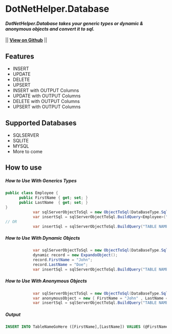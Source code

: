 # DotNetHelper.Database

#### *DotNetHelper.Database takes your generic types or dynamic & anonymous objects and convert it to sql.* 

|| [**View on Github**][Github] || 


## Features
+ INSERT
+ UPDATE
+ DELETE
+ UPSERT
+ INSERT with OUTPUT Columns
+ UPDATE with OUTPUT Columns
+ DELETE with OUTPUT Columns
+ UPSERT with OUTPUT Columns

## Supported Databases
+ SQLSERVER
+ SQLITE
+ MYSQL
+ More to come


## How to use
##### How to Use With Generics Types
```csharp
public class Employee {
      public FirstName { get; set; }
      public LastName  { get; set; }
}
            var sqlServerObjectToSql = new ObjectToSql(DataBaseType.SqlServer);
            var insertSql = sqlServerObjectToSql.BuildQuery<Employee>("TABLE NAME OR DEFAULT TO TYPE NAME", ActionType.Insert);
// OR 
            var insertSql = sqlServerObjectToSql.BuildQuery("TABLE NAME OR DEFAULT TO TYPE NAME", ActionType.Insert,typeof(Employee));
```

##### How to Use With Dynamic Objects
```csharp
            var sqlServerObjectToSql = new ObjectToSql(DataBaseType.SqlServer);
            dynamic record = new ExpandoObject();
            record.FirstName = "John";
            record.LastName = "Doe";
            var insertSql = sqlServerObjectToSql.BuildQuery("TABLE NAME OR DEFAULT TO TYPE NAME", ActionType.Insert,record);
```


##### How to Use With Anonymous Objects
```csharp
            var sqlServerObjectToSql = new ObjectToSql(DataBaseType.SqlServer);
            var anonymousObject = new { FirstName = "John" , LastName = "Doe"}
            var insertSql = sqlServerObjectToSql.BuildQuery("TABLE NAME OR DEFAULT TO TYPE NAME", ActionType.Insert,anonymousObject);
```
##### Output
```sql
INSERT INTO TableNameGoHere ([FirstName],[LastName]) VALUES (@FirstName,@LastName)
```


<!-- Links. -->

[1]:  https://gist.github.com/davidfowl/ed7564297c61fe9ab814
[2]: http://themofade.github.io/DotNetHelper.Database

[Cake]: https://gist.github.com/davidfowl/ed7564297c61fe9ab814
[Azure DevOps]: https://gist.github.com/davidfowl/ed7564297c61fe9ab814
[AppVeyor]: https://gist.github.com/davidfowl/ed7564297c61fe9ab814
[GitVersion]: https://gitversion.readthedocs.io/en/latest/
[Nuget]: https://gist.github.com/davidfowl/ed7564297c61fe9ab814
[Chocolately]: https://gist.github.com/davidfowl/ed7564297c61fe9ab814
[WiX]: http://wixtoolset.org/
[DocFx]: https://dotnet.github.io/docfx/
[Github]: https://github.com/TheMofaDe/DotNetHelper.Database


<!-- Documentation Links. -->
[Docs]: https://themofade.github.io/DotNetHelper.Database/index.html
[Docs-API]: https://themofade.github.io/DotNetHelper.Database/api/DotNetHelper.Database.Attribute.html
[Docs-Tutorials]: https://themofade.github.io/DotNetHelper.Database/tutorials/index.html
[Docs-samples]: https://dotnet.github.io/docfx/
[Changelogs]: https://dotnet.github.io/docfx/